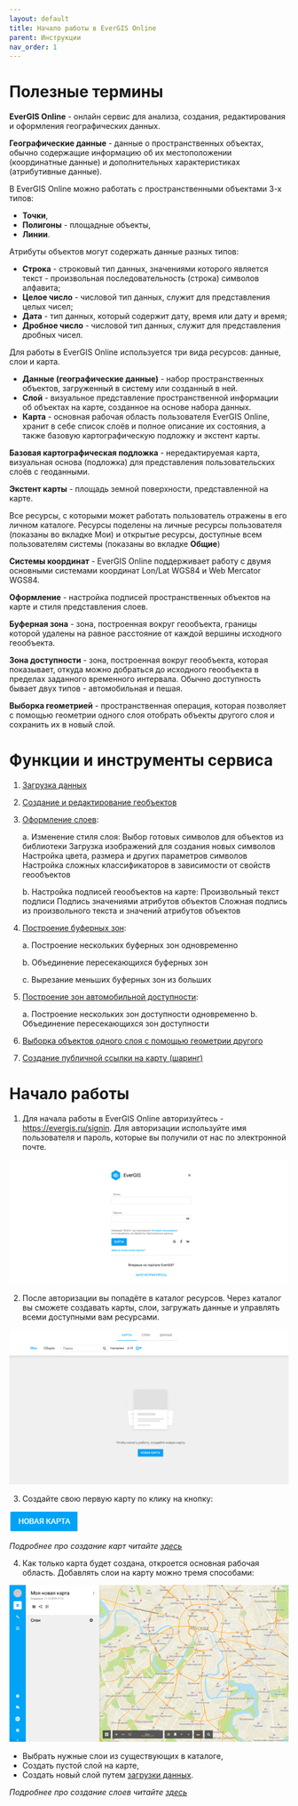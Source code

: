 ```yaml
---
layout: default
title: Начало работы в EverGIS Online
parent: Инструкции
nav_order: 1
---
```


# Полезные термины
**EverGIS Online** - онлайн сервис для анализа, создания, редактирования и оформления географических данных.

**Географические данные** - данные о пространственных объектах, обычно содержащие информацию об их местоположении (координатные данные) и дополнительных характеристиках (атрибутивные данные).

В EverGIS Online можно работать с пространственными объектами 3-х типов:

* **Точки**,
* **Полигоны** - площадные объекты,
* **Линии**.

Атрибуты объектов могут содержать данные разных типов:

* **Строка** - строковый тип данных, значениями которого является текст - произвольная последовательность (строка) символов алфавита;
* **Целое число** - числовой тип данных, служит для представления целых чисел;
* **Дата** - тип данных, который содержит дату, время или дату и время;
* **Дробное число** - числовой тип данных, служит для представления дробных чисел.

Для работы в EverGIS Online используется три вида ресурсов: данные, слои и карта.

* **Данные (географические данные)** - набор пространственных объектов, загруженный в систему или созданный в ней.
* **Слой** - визуальное представление пространственной информации об объектах на карте, созданное на основе набора данных.
* **Карта** - основная рабочая область пользователя EverGIS Online, хранит в себе список слоёв и полное описание их состояния, а также базовую картографическую подложку и экстент карты.

**Базовая картографическая подложка** - нередактируемая карта, визуальная основа (подложка) для представления пользовательских слоёв с геоданными.

**Экстент карты** - площадь земной поверхности, представленной на карте.

Все ресурсы, с которыми может работать пользователь отражены в его личном каталоге. Ресурсы поделены на личные ресурсы пользователя (показаны во вкладке Мои) и открытые ресурсы, доступные всем пользователям системы (показаны во вкладке **Общие**)

**Системы координат** - EverGIS Online поддерживает работу с двумя основными системами координат Lon/Lat WGS84 и Web Mercator WGS84.

**Оформление** - настройка подписей пространственных объектов на карте и стиля представления слоев.

**Буферная зона** - зона, построенная вокруг геообъекта, границы которой удалены на равное расстояние от каждой вершины исходного геообъекта.

**Зона доступности** - зона, построенная вокруг геообъекта, которая показывает, откуда можно добраться до исходного геообъекта в пределах заданного временного интервала. Обычно доступность бывает двух типов - автомобильная и пешая.

**Выборка геометрией** - пространственная операция, которая позволяет с помощью геометрии одного слоя отобрать объекты другого слоя и сохранить их в новый слой.

# Функции и инструменты сервиса
1. [Загрузка данных](./load.md)
2. [Создание и редактирование геобъектов](./create.md)
3. [Оформление слоев](./styles.md):

    a. Изменение стиля слоя:
Выбор готовых символов для объектов из библиотеки
Загрузка изображений для создания новых символов
Настройка цвета, размера и других параметров символов
Настройка сложных классификаторов в зависимости от свойств геообъектов

    b. Настройка подписей геообъектов на карте:
Произвольный текст подписи
Подпись значениями атрибутов объектов
Сложная подпись из произвольного текста и значений атрибутов объектов
4. [Построение буферных зон](./buffer.md):

    a. Построение нескольких буферных зон одновременно

    b. Объединение пересекающихся буферных зон

    c. Вырезание меньших буферных зон из больших
5. [Построение зон автомобильной доступности](./travel_boundary.md):

    a. Построение нескольких зон доступности одновременно
    b. Объединение пересекающихся зон доступности
6. [Выборка объектов одного слоя с помощью геометрии другого](./geom_select.md)

7. [Создание публичной ссылки на карту (шаринг)](./share.md)

# Начало работы
1. Для начала работы в EverGIS Online авторизуйтесь - https://evergis.ru/signin. Для авторизации используйте имя пользователя и пароль, которые вы получили от нас по электронной почте.

![](./img/step-1.9f34cc5.png)

2. После авторизации вы попадёте в каталог ресурсов. Через каталог вы сможете создавать карты, слои, загружать данные и управлять всеми доступными вам ресурсами.

![](./img/step-2.b457b9f.png)

3. Создайте свою первую карту по клику на кнопку:

![](./img/download.png)

_Подробнее про создание карт читайте [здесь](./create.md)_

4. Как только карта будет создана, откроется основная рабочая область. Добавлять слои на карту можно тремя способами:

![](./img/step-3.73a7958.png)
* Выбрать нужные слои из существующих в каталоге,
* Создать пустой слой на карте,
* Создать новый слой путем [загрузки данных](./load.md).

_Подробнее про создание слоев читайте [здесь](./add.md)_

